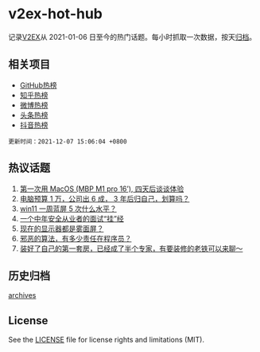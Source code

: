 # v2ex-hot-hub

 记录[V2EX](https://www.v2ex.com/)从 2021-01-06 日至今的热门话题。每小时抓取一次数据，按天[归档](archives)。
 
 ## 相关项目

- [GitHub热榜](https://github.com/snaildev/github-hot-hub)
- [知乎热榜](https://github.com/snaildev/zhihu-hot-hub)
- [微博热榜](https://github.com/snaildev/weibo-hot-hub)
- [头条热榜](https://github.com/snaildev/toutiao-hot-hub)
- [抖音热榜](https://github.com/snaildev/douyin-hot-hub)


 `更新时间：2021-12-07 15:06:04 +0800`

## 热议话题

1. [第一次用 MacOS (MBP M1 pro 16’), 四天后谈谈体验](https://www.v2ex.com/t/820418)
1. [电脑预算 1 万，公司出 6 成， 3 年后归自己，划算吗？](https://www.v2ex.com/t/820373)
1. [win11 一周蓝屏 5 次什么水平？](https://www.v2ex.com/t/820433)
1. [一个中年安全从业者的面试“挂”经](https://www.v2ex.com/t/820453)
1. [现在的显示器都是雾面屏？](https://www.v2ex.com/t/820431)
1. [邪恶的算法，有多少责任在程序员？](https://www.v2ex.com/t/820521)
1. [装好了自己的第一套房，已经成了半个专家，有要装修的老铁可以来聊～](https://www.v2ex.com/t/820477)

## 历史归档

[archives](archives)

## License

See the [LICENSE](LICENSE) file for license rights and limitations (MIT).
